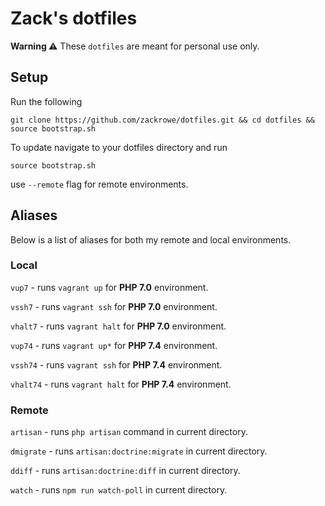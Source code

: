 # Zack's dotfiles

**Warning ⚠️** These `dotfiles` are meant for personal use only. 

## Setup

Run the following

```
git clone https://github.com/zackrowe/dotfiles.git && cd dotfiles && source bootstrap.sh
```

To update navigate to your dotfiles directory and run

```
source bootstrap.sh
```

use `--remote` flag for remote environments.


## Aliases

Below is a list of aliases for both my remote and local environments.

### Local

`vup7` - runs `vagrant up` for **PHP 7.0** environment.

`vssh7` - runs `vagrant ssh` for **PHP 7.0** environment.

`vhalt7` - runs `vagrant halt` for **PHP 7.0** environment.


`vup74` - runs `vagrant up*` for **PHP 7.4** environment.

`vssh74` - runs `vagrant ssh` for **PHP 7.4** environment.

`vhalt74` - runs `vagrant halt` for **PHP 7.4** environment.

### Remote

`artisan` - runs `php artisan` command in current directory.

`dmigrate` -  runs `artisan:doctrine:migrate` in current directory.

`ddiff` - runs `artisan:doctrine:diff` in current directory.

`watch` - runs `npm run watch-poll` in current directory.

